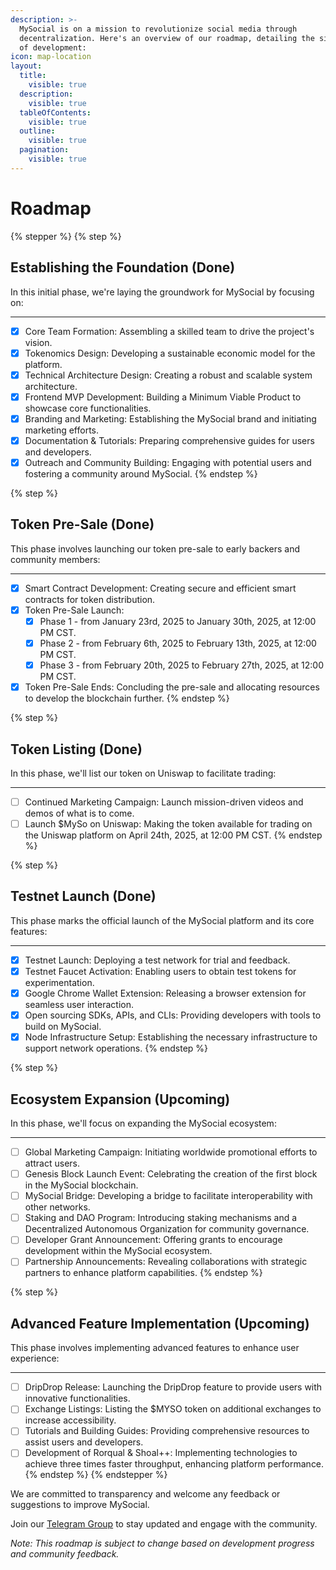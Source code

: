 ```yaml
---
description: >-
  MySocial is on a mission to revolutionize social media through
  decentralization. Here's an overview of our roadmap, detailing the six phases
  of development:
icon: map-location
layout:
  title:
    visible: true
  description:
    visible: true
  tableOfContents:
    visible: true
  outline:
    visible: true
  pagination:
    visible: true
---
```


# Roadmap

{% stepper %}
{% step %}
## **Establishing the Foundation (Done)**

In this initial phase, we're laying the groundwork for MySocial by focusing on:

***

* [x] Core Team Formation: Assembling a skilled team to drive the project's vision.
* [x] Tokenomics Design: Developing a sustainable economic model for the platform.
* [x] Technical Architecture Design: Creating a robust and scalable system architecture.
* [x] Frontend MVP Development: Building a Minimum Viable Product to showcase core functionalities.
* [x] Branding and Marketing: Establishing the MySocial brand and initiating marketing efforts.
* [x] Documentation & Tutorials: Preparing comprehensive guides for users and developers.
* [x] Outreach and Community Building: Engaging with potential users and fostering a community around MySocial.
{% endstep %}

{% step %}
## **Token Pre-Sale (Done)**

This phase involves launching our token pre-sale to early backers and community members:

***

* [x] Smart Contract Development: Creating secure and efficient smart contracts for token distribution.
* [x] Token Pre-Sale Launch:
  * [x] Phase 1 - from January 23rd, 2025 to January 30th, 2025, at 12:00 PM CST.
  * [x] Phase 2 - from February 6th, 2025 to February 13th, 2025, at 12:00 PM CST.
  * [x] Phase 3 - from February 20th, 2025 to February 27th, 2025, at 12:00 PM CST.
* [x] Token Pre-Sale Ends: Concluding the pre-sale and allocating resources to develop the blockchain further.
{% endstep %}

{% step %}
## **Token Listing (Done)**

In this phase, we'll list our token on Uniswap to facilitate trading:

***

* [ ] Continued Marketing Campaign: Launch mission-driven videos and demos of what is to come.
* [ ] Launch $MySo on Uniswap: Making the token available for trading on the Uniswap platform on April 24th, 2025, at 12:00 PM CST.
{% endstep %}

{% step %}
## **Testnet Launch (Done)**

This phase marks the official launch of the MySocial platform and its core features:

***

* [x] Testnet Launch: Deploying a test network for trial and feedback.
* [x] Testnet Faucet Activation: Enabling users to obtain test tokens for experimentation.
* [x] Google Chrome Wallet Extension: Releasing a browser extension for seamless user interaction.
* [x] Open sourcing SDKs, APIs, and CLIs: Providing developers with tools to build on MySocial.
* [x] Node Infrastructure Setup: Establishing the necessary infrastructure to support network operations.
{% endstep %}

{% step %}
## **Ecosystem Expansion (Upcoming)**

In this phase, we'll focus on expanding the MySocial ecosystem:

***

* [ ] Global Marketing Campaign: Initiating worldwide promotional efforts to attract users.
* [ ] Genesis Block Launch Event: Celebrating the creation of the first block in the MySocial blockchain.
* [ ] MySocial Bridge: Developing a bridge to facilitate interoperability with other networks.
* [ ] Staking and DAO Program: Introducing staking mechanisms and a Decentralized Autonomous Organization for community governance.
* [ ] Developer Grant Announcement: Offering grants to encourage development within the MySocial ecosystem.
* [ ] Partnership Announcements: Revealing collaborations with strategic partners to enhance platform capabilities.
{% endstep %}

{% step %}
## **Advanced Feature Implementation (Upcoming)**

This phase involves implementing advanced features to enhance user experience:

***

* [ ] DripDrop Release: Launching the DripDrop feature to provide users with innovative functionalities.
* [ ] Exchange Listings: Listing the $MYSO token on additional exchanges to increase accessibility.
* [ ] Tutorials and Building Guides: Providing comprehensive resources to assist users and developers.
* [ ] Development of Rorqual & Shoal++: Implementing technologies to achieve three times faster throughput, enhancing platform performance.
{% endstep %}
{% endstepper %}

We are committed to transparency and welcome any feedback or suggestions to improve MySocial.

Join our [Telegram Group](https://t.me/mysocialnetwork) to stay updated and engage with the community.

_Note: This roadmap is subject to change based on development progress and community feedback._
